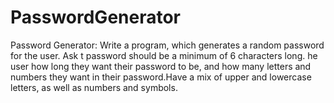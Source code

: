 # PasswordGenerator
Password Generator: Write a program, which generates a random password for the user. Ask t password should be a minimum of 6 characters long. he user how long they want their password to be, and how many letters and numbers they want in their password.Have a mix of upper and lowercase letters, as well as numbers and symbols. 
